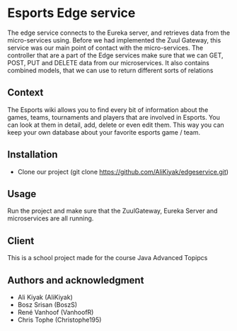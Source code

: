 # Esports Edge service
The edge service connects to the Eureka server, and retrieves data from the micro-services using. Before we had implemented the Zuul Gateway, this service was our main point of contact with the micro-services. The controller that are a part of the Edge services make sure that we can GET, POST, PUT and DELETE data from our microservices. It also contains combined models, that we can use to return different sorts of relations
## Context
The Esports wiki allows you to find every bit of information about the games, teams, tournaments and players that are involved in Esports. You can look at them in detail, add, delete or even edit them. This way you can keep your own database about your favorite esports game / team.
## Installation

* Clone our project (git clone https://github.com/AliKiyak/edgeservice.git)

## Usage

Run the project and make sure that the ZuulGateway, Eureka Server and microservices are all running.

## Client

This is a school project made for the course Java Advanced Topipcs

## Authors and acknowledgment

* Ali Kiyak (AliKiyak)
* Bosz Srisan (BoszS)
* René Vanhoof (VanhoofR)
* Chris Tophe (Christophe195)
